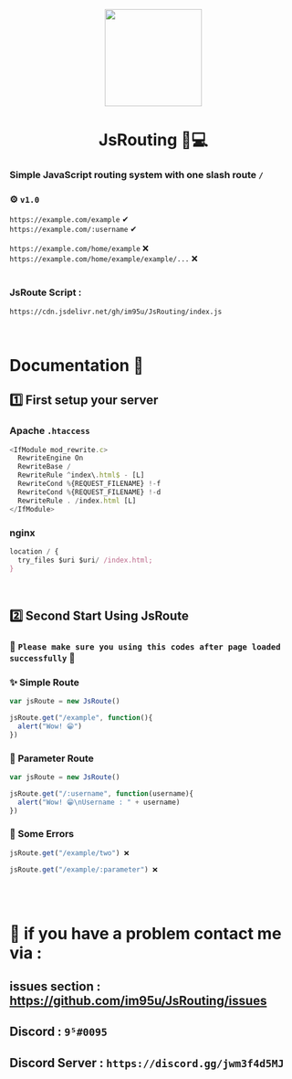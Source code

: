 <p align="center">
  <img width="170rem" src="https://i.ibb.co/3B3tDq6/480px-Unofficial-Java-Script-logo-2-svg.jpg" />
</p>

<div align="center">
  <h1>JsRouting 📍💻</h1>
</div>

### Simple JavaScript routing system with one slash route `/` <br>
### ⚙ ```v1.0``` <br>
```https://example.com/example``` ✔ <br>
```https://example.com/:username``` ✔ <br><br>
```https://example.com/home/example``` ❌<br>
```https://example.com/home/example/example/...``` ❌
<br><br>

### JsRoute Script :
```
https://cdn.jsdelivr.net/gh/im95u/JsRouting/index.js
```
<br>

# Documentation 📜

## 1️⃣ First setup your server 
### Apache `.htaccess`
```js
<IfModule mod_rewrite.c>
  RewriteEngine On
  RewriteBase /
  RewriteRule ^index\.html$ - [L]
  RewriteCond %{REQUEST_FILENAME} !-f
  RewriteCond %{REQUEST_FILENAME} !-d
  RewriteRule . /index.html [L]
</IfModule>
```

### nginx
```js
location / {
  try_files $uri $uri/ /index.html;
}
```
<br>

## 2️⃣ Second Start Using JsRoute
### 🔴 `Please make sure you using this codes after page loaded successfully` 🔴
### ✨ Simple Route 
```js
var jsRoute = new JsRoute()

jsRoute.get("/example", function(){
  alert("Wow! 😁")
})
```

### 🎉 Parameter Route 
```js
var jsRoute = new JsRoute()

jsRoute.get("/:username", function(username){
  alert("Wow! 😁\nUsername : " + username)
})
```

### 📛 Some Errors
```js
jsRoute.get("/example/two") ❌
```
```js
jsRoute.get("/example/:parameter") ❌
```
<br><br>

# 🤔 if you have a problem contact me via : 
## issues section : https://github.com/im95u/JsRouting/issues
## Discord : `9⁵#0095`
## Discord Server : `https://discord.gg/jwm3f4d5MJ`
